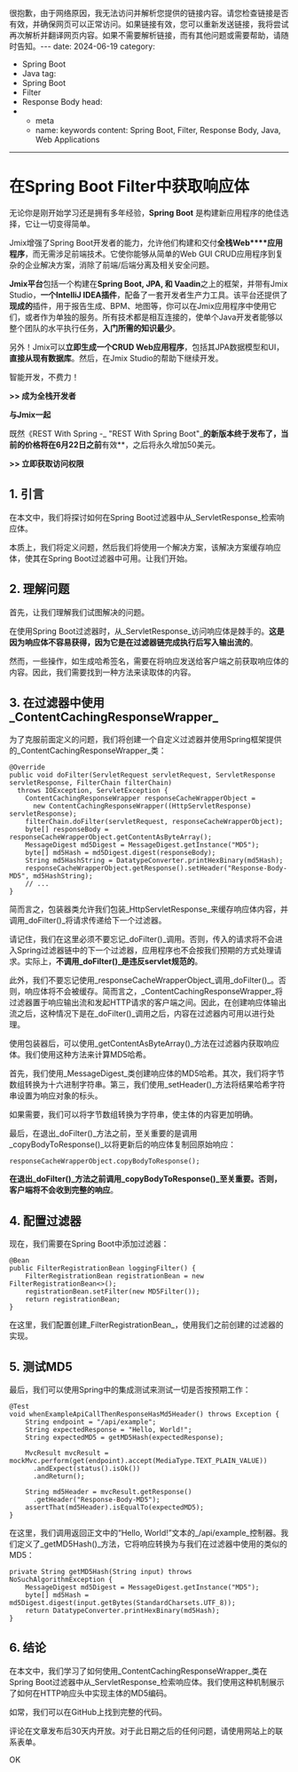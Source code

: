 很抱歉，由于网络原因，我无法访问并解析您提供的链接内容。请您检查链接是否有效，并确保网页可以正常访问。如果链接有效，您可以重新发送链接，我将尝试再次解析并翻译网页内容。如果不需要解析链接，而有其他问题或需要帮助，请随时告知。---
date: 2024-06-19
category:
  - Spring Boot
  - Java
tag:
  - Spring Boot
  - Filter
  - Response Body
head:
  - - meta
    - name: keywords
      content: Spring Boot, Filter, Response Body, Java, Web Applications
---

# 在Spring Boot Filter中获取响应体

无论你是刚开始学习还是拥有多年经验，**Spring Boot** 是构建新应用程序的绝佳选择，它让一切变得简单。

Jmix增强了Spring Boot开发者的能力，允许他们构建和交付**全栈Web****应用程序**，而无需涉足前端技术。它使你能够从简单的Web GUI CRUD应用程序到复杂的企业解决方案，消除了前端/后端分离及相关安全问题。

**Jmix平台**包括一个构建在**Spring Boot, JPA, 和 Vaadin**之上的框架，并带有Jmix Studio，**一个IntelliJ IDEA插件**，配备了一套开发者生产力工具。该平台还提供了**现成的**插件，用于报告生成、BPM、地图等，你可以在Jmix应用程序中使用它们，或者作为单独的服务。所有技术都是相互连接的，使单个Java开发者能够以整个团队的水平执行任务，**入门所需的知识最少**。

另外！Jmix可以**立即生成一个CRUD Web应用程序**，包括其JPA数据模型和UI，**直接从现有数据库**。然后，在Jmix Studio的帮助下继续开发。

智能开发，不费力！

**>> 成为全栈开发者**

**与Jmix一起**

既然《REST With Spring -_ "REST With Spring Boot"_**的新版本终于发布了，当前的价格将在6月22日之前**有效**，之后将永久增加50美元。

**>> 立即获取访问权限**

## 1. 引言
在本文中，我们将探讨如何在Spring Boot过滤器中从_ServletResponse_检索响应体。

本质上，我们将定义问题，然后我们将使用一个解决方案，该解决方案缓存响应体，使其在Spring Boot过滤器中可用。让我们开始。

## 2. 理解问题
首先，让我们理解我们试图解决的问题。

在使用Spring Boot过滤器时，从_ServletResponse_访问响应体是棘手的。**这是因为响应体不容易获得，因为它是在过滤器链完成执行后写入输出流的**。

然而，一些操作，如生成哈希签名，需要在将响应发送给客户端之前获取响应体的内容。因此，我们需要找到一种方法来读取体的内容。

## 3. 在过滤器中使用_ContentCachingResponseWrapper_
为了克服前面定义的问题，我们将创建一个自定义过滤器并使用Spring框架提供的_ContentCachingResponseWrapper_类：

```
@Override
public void doFilter(ServletRequest servletRequest, ServletResponse servletResponse, FilterChain filterChain)
  throws IOException, ServletException {
    ContentCachingResponseWrapper responseCacheWrapperObject =
      new ContentCachingResponseWrapper((HttpServletResponse) servletResponse);
    filterChain.doFilter(servletRequest, responseCacheWrapperObject);
    byte[] responseBody = responseCacheWrapperObject.getContentAsByteArray();
    MessageDigest md5Digest = MessageDigest.getInstance("MD5");
    byte[] md5Hash = md5Digest.digest(responseBody);
    String md5HashString = DatatypeConverter.printHexBinary(md5Hash);
    responseCacheWrapperObject.getResponse().setHeader("Response-Body-MD5", md5HashString);
    // ...
}
```

简而言之，包装器类允许我们包装_HttpServletResponse_来缓存响应体内容，并调用_doFilter()_将请求传递给下一个过滤器。

请记住，我们在这里必须不要忘记_doFilter()_调用。否则，传入的请求将不会进入Spring过滤器链中的下一个过滤器，应用程序也不会按我们预期的方式处理请求。实际上，**不调用_doFilter()_是违反servlet规范的**。

此外，我们不要忘记使用_responseCacheWrapperObject_调用_doFilter()_。否则，响应体将不会被缓存。简而言之，_ContentCachingResponseWrapper_将过滤器置于响应输出流和发起HTTP请求的客户端之间。因此，在创建响应体输出流之后，这种情况下是在_doFilter()_调用之后，内容在过滤器内可用以进行处理。

使用包装器后，可以使用_getContentAsByteArray()_方法在过滤器内获取响应体。我们使用这种方法来计算MD5哈希。

首先，我们使用_MessageDigest_类创建响应体的MD5哈希。其次，我们将字节数组转换为十六进制字符串。第三，我们使用_setHeader()_方法将结果哈希字符串设置为响应对象的标头。

如果需要，我们可以将字节数组转换为字符串，使主体的内容更加明确。

最后，在退出_doFilter()_方法之前，至关重要的是调用_copyBodyToResponse()_以将更新后的响应体复制回原始响应：

```
responseCacheWrapperObject.copyBodyToResponse();
```

**在退出_doFilter()_方法之前调用_copyBodyToResponse()_至关重要。否则，客户端将不会收到完整的响应**。

## 4. 配置过滤器
现在，我们需要在Spring Boot中添加过滤器：

```
@Bean
public FilterRegistrationBean loggingFilter() {
    FilterRegistrationBean registrationBean = new FilterRegistrationBean<>();
    registrationBean.setFilter(new MD5Filter());
    return registrationBean;
}
```

在这里，我们配置创建_FilterRegistrationBean_，使用我们之前创建的过滤器的实现。

## 5. 测试MD5
最后，我们可以使用Spring中的集成测试来测试一切是否按预期工作：

```
@Test
void whenExampleApiCallThenResponseHasMd5Header() throws Exception {
    String endpoint = "/api/example";
    String expectedResponse = "Hello, World!";
    String expectedMD5 = getMD5Hash(expectedResponse);

    MvcResult mvcResult = mockMvc.perform(get(endpoint).accept(MediaType.TEXT_PLAIN_VALUE))
      .andExpect(status().isOk())
      .andReturn();

    String md5Header = mvcResult.getResponse()
      .getHeader("Response-Body-MD5");
    assertThat(md5Header).isEqualTo(expectedMD5);
}
```

在这里，我们调用返回正文中的“Hello, World!”文本的_/api/example_控制器。我们定义了_getMD5Hash()_方法，它将响应转换为与我们在过滤器中使用的类似的MD5：

```
private String getMD5Hash(String input) throws NoSuchAlgorithmException {
    MessageDigest md5Digest = MessageDigest.getInstance("MD5");
    byte[] md5Hash = md5Digest.digest(input.getBytes(StandardCharsets.UTF_8));
    return DatatypeConverter.printHexBinary(md5Hash);
}
```

## 6. 结论
在本文中，我们学习了如何使用_ContentCachingResponseWrapper_类在Spring Boot过滤器中从_ServletResponse_检索响应体。我们使用这种机制展示了如何在HTTP响应头中实现主体的MD5编码。

如常，我们可以在GitHub上找到完整的代码。

评论在文章发布后30天内开放。对于此日期之后的任何问题，请使用网站上的联系表单。

OK